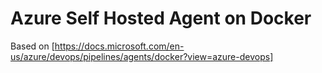 # Azure Self Hosted Agent on Docker

Based on [https://docs.microsoft.com/en-us/azure/devops/pipelines/agents/docker?view=azure-devops]